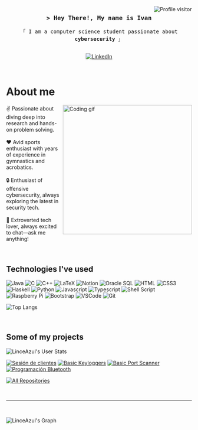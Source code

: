 <!--
Inspired in alsiam's readme repository
 -->

<a href="https://komarev.com/ghpvc/?username=LinceAzul">
  <img align="right" src="https://komarev.com/ghpvc/?username=LinceAzul&label=Visitors&color=0e75b6&style=flat" alt="Profile visitor" />
</a>



<!-- Intro  -->
<h3 align="center">
        <samp>&gt; Hey There!, My name is
                <b>Ivan</a></b>
        </samp>
</h3>


<p align="center"> 
  <samp>
    「 I am a computer science student passionate about <b>cybersecurity</b> 」
    <br>
    <br>
  </samp>
</p>

<p align="center">
  <a href="https://www.linkedin.com/in/ivan-iroslavov-petkov-80b960236/" target="_blank">
    <img src="https://img.shields.io/badge/LinkedIn-0077B5?style=for-the-badge&logo=linkedin&logoColor=white" alt="LinkedIn"/>
  </a>
</p>

<br />

<!-- About Section -->
 # About me
 
<p>
 <img align="right" width="350" src="/assets/programmer.gif" alt="Coding gif" />
  
✌️    Passionate about diving deep into research and hands-on problem solving. <br/><br/>
❤️    Avid sports enthusiast with years of experience in gymnastics and acrobatics. <br/><br/>
🔒    Enthusiast of offensive cybersecurity, always exploring the latest in security tech. <br/><br/>
💬    Extroverted tech lover, always excited to chat—ask me anything!

</p>

<br/>

## Technologies I've used
![Java](https://img.shields.io/badge/java-%23ED8B00.svg?style=for-the-badge&logo=openjdk&logoColor=white)
![C](https://img.shields.io/badge/c-%2300599C.svg?style=for-the-badge&logo=c&logoColor=white)
![C++](https://img.shields.io/badge/c++-%2300599C.svg?style=for-the-badge&logo=c%2B%2B&logoColor=white)
![LaTeX](https://img.shields.io/badge/latex-%23008080.svg?style=for-the-badge&logo=latex&logoColor=white)
![Notion](https://img.shields.io/badge/Notion-%23000000.svg?style=for-the-badge&logo=notion&logoColor=white)
![Oracle SQL](https://img.shields.io/badge/Oracle-F80000?style=for-the-badge&logo=oracle&logoColor=white)
![HTML](https://img.shields.io/badge/HTML5-E34F26?style=for-the-badge&logo=html5&logoColor=white)
![CSS3](https://img.shields.io/badge/CSS3-1572B6?style=for-the-badge&logo=css3&logoColor=white)
![Haskell](https://img.shields.io/badge/Haskell-5e5086?style=for-the-badge&logo=haskell&logoColor=white)
![Python](https://img.shields.io/badge/python-3670A0?style=for-the-badge&logo=python&logoColor=ffdd54)
![Javascript](https://img.shields.io/badge/Javascript-F0DB4F?style=for-the-badge&labelColor=black&logo=javascript&logoColor=F0DB4F)
![Typescript](https://img.shields.io/badge/Typescript-007acc?style=for-the-badge&labelColor=black&logo=typescript&logoColor=007acc)
![Shell Script](https://img.shields.io/badge/shell_script-%23121011.svg?style=for-the-badge&logo=gnu-bash&logoColor=white)
![Raspberry Pi](https://img.shields.io/badge/-RaspberryPi-C51A4A?style=for-the-badge&logo=Raspberry-Pi)
![Bootstrap](https://img.shields.io/badge/Bootstrap-563D7C?style=for-the-badge&logo=bootstrap&logoColor=white)
![VSCode](https://img.shields.io/badge/Visual_Studio-0078d7?style=for-the-badge&logo=visual%20studio&logoColor=white)
![Git](https://img.shields.io/badge/Git-F05032?style=for-the-badge&logo=git&logoColor=white)

![Top Langs](https://github-readme-stats.vercel.app/api/top-langs/?username=LinceAzul&size_weight=0.5&count_weight=0.5)


<br/>

## Some of my projects
![LinceAzul's User Stats](https://github-readme-stats.vercel.app/api?username=LinceAzul&show_icons=true&theme=radical)

[![Sesión de clientes](https://github-readme-stats.vercel.app/api/pin/?username=SII-Informatica-UMA&repo=ciklum-zumbtech&border_color=7F3FBF&bg_color=0D1117&title_color=C9D1D9&text_color=8B949E&icon_color=7F3FBF)](https://github.com/SII-Informatica-UMA/ciklum-zumbtech)
[![Basic Keyloggers](https://github-readme-stats.vercel.app/api/pin/?username=LinceAzul&repo=BasicKeyloggers&border_color=7F3FBF&bg_color=0D1117&title_color=C9D1D9&text_color=8B949E&icon_color=7F3FBF)](https://github.com/LinceAzul/BasicKeyloggers)
[![Basic Port Scanner](https://github-readme-stats.vercel.app/api/pin/?username=LinceAzul&repo=Basic-Port-Scanner&border_color=7F3FBF&bg_color=0D1117&title_color=C9D1D9&text_color=8B949E&icon_color=7F3FBF)](https://github.com/LinceAzul/Basic-Port-Scanner)
[![Programación Bluetooth](https://github-readme-stats.vercel.app/api/pin/?username=LinceAzul&repo=Programacion_Bluetooth&border_color=7F3FBF&bg_color=0D1117&title_color=C9D1D9&text_color=8B949E&icon_color=7F3FBF)](https://github.com/LinceAzul/Basic-Port-Scanner)



<p align="left">
  <a href="https://github.com/LinceAzul?tab=repositories" target="_blank"><img alt="All Repositories" title="All Repositories" src="https://img.shields.io/badge/-All%20Repos-2962FF?style=for-the-badge&logo=koding&logoColor=white"/></a>
</p>

<br/>
<hr/>
<br/>



![LinceAzul's Graph](https://github-readme-activity-graph.vercel.app/graph?username=LinceAzul&custom_title=LinceAzul's%20Activity%20Graph&bg_color=0D1117&color=7F3FBF&line=7F3FBF&point=7F3FBF&area_color=FFFFFF&title_color=FFFFFF&area=true)
